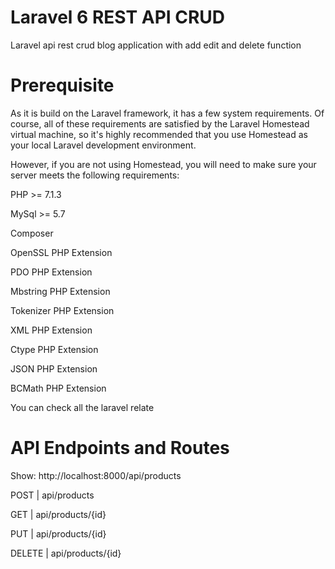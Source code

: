 <h1>Laravel 6 REST API CRUD</h1>
Laravel api rest crud blog application with add edit and delete function

<h1>Prerequisite</h1>
As it is build on the Laravel framework, it has a few system requirements. Of course, all of these requirements are satisfied by the Laravel Homestead virtual machine, so it's highly recommended that you use Homestead as your local Laravel development environment.

However, if you are not using Homestead, you will need to make sure your server meets the following requirements:

PHP >= 7.1.3

MySql >= 5.7

Composer

OpenSSL PHP Extension

PDO PHP Extension

Mbstring PHP Extension

Tokenizer PHP Extension

XML PHP Extension

Ctype PHP Extension

JSON PHP Extension

BCMath PHP Extension

You can check all the laravel relate

<h1>API Endpoints and Routes</h1>
Show: http://localhost:8000/api/products

POST | api/products

GET | api/products/{id}

PUT | api/products/{id}

DELETE | api/products/{id}
